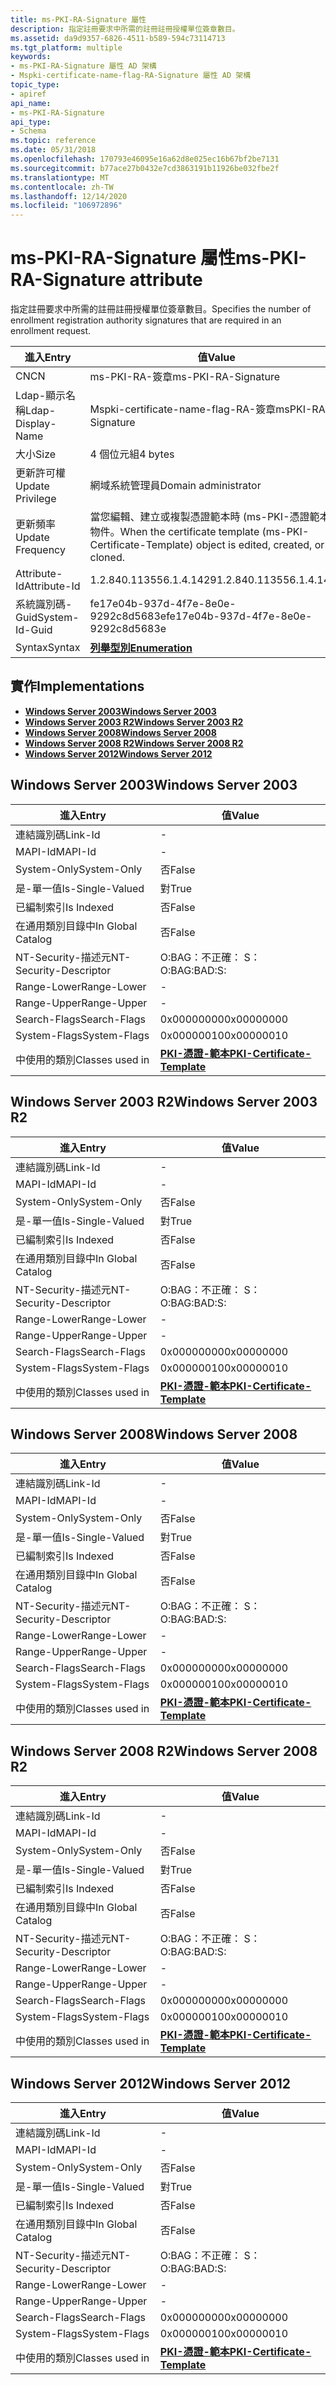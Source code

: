 ```yaml
---
title: ms-PKI-RA-Signature 屬性
description: 指定註冊要求中所需的註冊註冊授權單位簽章數目。
ms.assetid: da9d9357-6826-4511-b589-594c73114713
ms.tgt_platform: multiple
keywords:
- ms-PKI-RA-Signature 屬性 AD 架構
- Mspki-certificate-name-flag-RA-Signature 屬性 AD 架構
topic_type:
- apiref
api_name:
- ms-PKI-RA-Signature
api_type:
- Schema
ms.topic: reference
ms.date: 05/31/2018
ms.openlocfilehash: 170793e46095e16a62d8e025ec16b67bf2be7131
ms.sourcegitcommit: b77ace27b0432e7cd3863191b11926be032fbe2f
ms.translationtype: MT
ms.contentlocale: zh-TW
ms.lasthandoff: 12/14/2020
ms.locfileid: "106972896"
---
```

# <a name="ms-pki-ra-signature-attribute"></a><span data-ttu-id="74b12-105">ms-PKI-RA-Signature 屬性</span><span class="sxs-lookup"><span data-stu-id="74b12-105">ms-PKI-RA-Signature attribute</span></span>

<span data-ttu-id="74b12-106">指定註冊要求中所需的註冊註冊授權單位簽章數目。</span><span class="sxs-lookup"><span data-stu-id="74b12-106">Specifies the number of enrollment registration authority signatures that are required in an enrollment request.</span></span>



| <span data-ttu-id="74b12-107">進入</span><span class="sxs-lookup"><span data-stu-id="74b12-107">Entry</span></span> | <span data-ttu-id="74b12-108">值</span><span class="sxs-lookup"><span data-stu-id="74b12-108">Value</span></span> |
|-------------------|---------------------------------------------------------------------------------------------------|
| <span data-ttu-id="74b12-109">CN</span><span class="sxs-lookup"><span data-stu-id="74b12-109">CN</span></span>                | <span data-ttu-id="74b12-110">ms-PKI-RA-簽章</span><span class="sxs-lookup"><span data-stu-id="74b12-110">ms-PKI-RA-Signature</span></span>                                                                               |
| <span data-ttu-id="74b12-111">Ldap-顯示名稱</span><span class="sxs-lookup"><span data-stu-id="74b12-111">Ldap-Display-Name</span></span> | <span data-ttu-id="74b12-112">Mspki-certificate-name-flag-RA-簽章</span><span class="sxs-lookup"><span data-stu-id="74b12-112">msPKI-RA-Signature</span></span>                                                                                |
| <span data-ttu-id="74b12-113">大小</span><span class="sxs-lookup"><span data-stu-id="74b12-113">Size</span></span>              | <span data-ttu-id="74b12-114">4 個位元組</span><span class="sxs-lookup"><span data-stu-id="74b12-114">4 bytes</span></span>                                                                                           |
| <span data-ttu-id="74b12-115">更新許可權</span><span class="sxs-lookup"><span data-stu-id="74b12-115">Update Privilege</span></span>  | <span data-ttu-id="74b12-116">網域系統管理員</span><span class="sxs-lookup"><span data-stu-id="74b12-116">Domain administrator</span></span>                                                                              |
| <span data-ttu-id="74b12-117">更新頻率</span><span class="sxs-lookup"><span data-stu-id="74b12-117">Update Frequency</span></span>  | <span data-ttu-id="74b12-118">當您編輯、建立或複製憑證範本時 (ms-PKI-憑證範本) 物件。</span><span class="sxs-lookup"><span data-stu-id="74b12-118">When the certificate template (ms-PKI-Certificate-Template) object is edited, created, or cloned.</span></span> |
| <span data-ttu-id="74b12-119">Attribute-Id</span><span class="sxs-lookup"><span data-stu-id="74b12-119">Attribute-Id</span></span>      | <span data-ttu-id="74b12-120">1.2.840.113556.1.4.1429</span><span class="sxs-lookup"><span data-stu-id="74b12-120">1.2.840.113556.1.4.1429</span></span>                                                                           |
| <span data-ttu-id="74b12-121">系統識別碼-Guid</span><span class="sxs-lookup"><span data-stu-id="74b12-121">System-Id-Guid</span></span>    | <span data-ttu-id="74b12-122">fe17e04b-937d-4f7e-8e0e-9292c8d5683e</span><span class="sxs-lookup"><span data-stu-id="74b12-122">fe17e04b-937d-4f7e-8e0e-9292c8d5683e</span></span>                                                              |
| <span data-ttu-id="74b12-123">Syntax</span><span class="sxs-lookup"><span data-stu-id="74b12-123">Syntax</span></span>            | [<span data-ttu-id="74b12-124">**列舉型別**</span><span class="sxs-lookup"><span data-stu-id="74b12-124">**Enumeration**</span></span>](s-enumeration.md)                                                              |



## <a name="implementations"></a><span data-ttu-id="74b12-125">實作</span><span class="sxs-lookup"><span data-stu-id="74b12-125">Implementations</span></span>

-   [<span data-ttu-id="74b12-126">**Windows Server 2003**</span><span class="sxs-lookup"><span data-stu-id="74b12-126">**Windows Server 2003**</span></span>](#windows-server-2003)
-   [<span data-ttu-id="74b12-127">**Windows Server 2003 R2**</span><span class="sxs-lookup"><span data-stu-id="74b12-127">**Windows Server 2003 R2**</span></span>](#windows-server-2003-r2)
-   [<span data-ttu-id="74b12-128">**Windows Server 2008**</span><span class="sxs-lookup"><span data-stu-id="74b12-128">**Windows Server 2008**</span></span>](#windows-server-2008)
-   [<span data-ttu-id="74b12-129">**Windows Server 2008 R2**</span><span class="sxs-lookup"><span data-stu-id="74b12-129">**Windows Server 2008 R2**</span></span>](#windows-server-2008-r2)
-   [<span data-ttu-id="74b12-130">**Windows Server 2012**</span><span class="sxs-lookup"><span data-stu-id="74b12-130">**Windows Server 2012**</span></span>](#windows-server-2012)

## <a name="windows-server-2003"></a><span data-ttu-id="74b12-131">Windows Server 2003</span><span class="sxs-lookup"><span data-stu-id="74b12-131">Windows Server 2003</span></span>



| <span data-ttu-id="74b12-132">進入</span><span class="sxs-lookup"><span data-stu-id="74b12-132">Entry</span></span> | <span data-ttu-id="74b12-133">值</span><span class="sxs-lookup"><span data-stu-id="74b12-133">Value</span></span> |
|------------------------|-------------------------------------------------------------------------|
| <span data-ttu-id="74b12-134">連結識別碼</span><span class="sxs-lookup"><span data-stu-id="74b12-134">Link-Id</span></span>                | \-                                                                      |
| <span data-ttu-id="74b12-135">MAPI-Id</span><span class="sxs-lookup"><span data-stu-id="74b12-135">MAPI-Id</span></span>                | \-                                                                      |
| <span data-ttu-id="74b12-136">System-Only</span><span class="sxs-lookup"><span data-stu-id="74b12-136">System-Only</span></span>            | <span data-ttu-id="74b12-137">否</span><span class="sxs-lookup"><span data-stu-id="74b12-137">False</span></span>                                                                   |
| <span data-ttu-id="74b12-138">是-單一值</span><span class="sxs-lookup"><span data-stu-id="74b12-138">Is-Single-Valued</span></span>       | <span data-ttu-id="74b12-139">對</span><span class="sxs-lookup"><span data-stu-id="74b12-139">True</span></span>                                                                    |
| <span data-ttu-id="74b12-140">已編制索引</span><span class="sxs-lookup"><span data-stu-id="74b12-140">Is Indexed</span></span>             | <span data-ttu-id="74b12-141">否</span><span class="sxs-lookup"><span data-stu-id="74b12-141">False</span></span>                                                                   |
| <span data-ttu-id="74b12-142">在通用類別目錄中</span><span class="sxs-lookup"><span data-stu-id="74b12-142">In Global Catalog</span></span>      | <span data-ttu-id="74b12-143">否</span><span class="sxs-lookup"><span data-stu-id="74b12-143">False</span></span>                                                                   |
| <span data-ttu-id="74b12-144">NT-Security-描述元</span><span class="sxs-lookup"><span data-stu-id="74b12-144">NT-Security-Descriptor</span></span> | <span data-ttu-id="74b12-145">O:BAG：不正確： S：</span><span class="sxs-lookup"><span data-stu-id="74b12-145">O:BAG:BAD:S:</span></span>                                                            |
| <span data-ttu-id="74b12-146">Range-Lower</span><span class="sxs-lookup"><span data-stu-id="74b12-146">Range-Lower</span></span>            | \-                                                                      |
| <span data-ttu-id="74b12-147">Range-Upper</span><span class="sxs-lookup"><span data-stu-id="74b12-147">Range-Upper</span></span>            | \-                                                                      |
| <span data-ttu-id="74b12-148">Search-Flags</span><span class="sxs-lookup"><span data-stu-id="74b12-148">Search-Flags</span></span>           | <span data-ttu-id="74b12-149">0x00000000</span><span class="sxs-lookup"><span data-stu-id="74b12-149">0x00000000</span></span>                                                              |
| <span data-ttu-id="74b12-150">System-Flags</span><span class="sxs-lookup"><span data-stu-id="74b12-150">System-Flags</span></span>           | <span data-ttu-id="74b12-151">0x00000010</span><span class="sxs-lookup"><span data-stu-id="74b12-151">0x00000010</span></span>                                                              |
| <span data-ttu-id="74b12-152">中使用的類別</span><span class="sxs-lookup"><span data-stu-id="74b12-152">Classes used in</span></span>        | [<span data-ttu-id="74b12-153">**PKI-憑證-範本**</span><span class="sxs-lookup"><span data-stu-id="74b12-153">**PKI-Certificate-Template**</span></span>](c-pkicertificatetemplate.md)<br/> |



## <a name="windows-server-2003-r2"></a><span data-ttu-id="74b12-154">Windows Server 2003 R2</span><span class="sxs-lookup"><span data-stu-id="74b12-154">Windows Server 2003 R2</span></span>



| <span data-ttu-id="74b12-155">進入</span><span class="sxs-lookup"><span data-stu-id="74b12-155">Entry</span></span> | <span data-ttu-id="74b12-156">值</span><span class="sxs-lookup"><span data-stu-id="74b12-156">Value</span></span> |
|------------------------|-------------------------------------------------------------------------|
| <span data-ttu-id="74b12-157">連結識別碼</span><span class="sxs-lookup"><span data-stu-id="74b12-157">Link-Id</span></span>                | \-                                                                      |
| <span data-ttu-id="74b12-158">MAPI-Id</span><span class="sxs-lookup"><span data-stu-id="74b12-158">MAPI-Id</span></span>                | \-                                                                      |
| <span data-ttu-id="74b12-159">System-Only</span><span class="sxs-lookup"><span data-stu-id="74b12-159">System-Only</span></span>            | <span data-ttu-id="74b12-160">否</span><span class="sxs-lookup"><span data-stu-id="74b12-160">False</span></span>                                                                   |
| <span data-ttu-id="74b12-161">是-單一值</span><span class="sxs-lookup"><span data-stu-id="74b12-161">Is-Single-Valued</span></span>       | <span data-ttu-id="74b12-162">對</span><span class="sxs-lookup"><span data-stu-id="74b12-162">True</span></span>                                                                    |
| <span data-ttu-id="74b12-163">已編制索引</span><span class="sxs-lookup"><span data-stu-id="74b12-163">Is Indexed</span></span>             | <span data-ttu-id="74b12-164">否</span><span class="sxs-lookup"><span data-stu-id="74b12-164">False</span></span>                                                                   |
| <span data-ttu-id="74b12-165">在通用類別目錄中</span><span class="sxs-lookup"><span data-stu-id="74b12-165">In Global Catalog</span></span>      | <span data-ttu-id="74b12-166">否</span><span class="sxs-lookup"><span data-stu-id="74b12-166">False</span></span>                                                                   |
| <span data-ttu-id="74b12-167">NT-Security-描述元</span><span class="sxs-lookup"><span data-stu-id="74b12-167">NT-Security-Descriptor</span></span> | <span data-ttu-id="74b12-168">O:BAG：不正確： S：</span><span class="sxs-lookup"><span data-stu-id="74b12-168">O:BAG:BAD:S:</span></span>                                                            |
| <span data-ttu-id="74b12-169">Range-Lower</span><span class="sxs-lookup"><span data-stu-id="74b12-169">Range-Lower</span></span>            | \-                                                                      |
| <span data-ttu-id="74b12-170">Range-Upper</span><span class="sxs-lookup"><span data-stu-id="74b12-170">Range-Upper</span></span>            | \-                                                                      |
| <span data-ttu-id="74b12-171">Search-Flags</span><span class="sxs-lookup"><span data-stu-id="74b12-171">Search-Flags</span></span>           | <span data-ttu-id="74b12-172">0x00000000</span><span class="sxs-lookup"><span data-stu-id="74b12-172">0x00000000</span></span>                                                              |
| <span data-ttu-id="74b12-173">System-Flags</span><span class="sxs-lookup"><span data-stu-id="74b12-173">System-Flags</span></span>           | <span data-ttu-id="74b12-174">0x00000010</span><span class="sxs-lookup"><span data-stu-id="74b12-174">0x00000010</span></span>                                                              |
| <span data-ttu-id="74b12-175">中使用的類別</span><span class="sxs-lookup"><span data-stu-id="74b12-175">Classes used in</span></span>        | [<span data-ttu-id="74b12-176">**PKI-憑證-範本**</span><span class="sxs-lookup"><span data-stu-id="74b12-176">**PKI-Certificate-Template**</span></span>](c-pkicertificatetemplate.md)<br/> |



## <a name="windows-server-2008"></a><span data-ttu-id="74b12-177">Windows Server 2008</span><span class="sxs-lookup"><span data-stu-id="74b12-177">Windows Server 2008</span></span>



| <span data-ttu-id="74b12-178">進入</span><span class="sxs-lookup"><span data-stu-id="74b12-178">Entry</span></span> | <span data-ttu-id="74b12-179">值</span><span class="sxs-lookup"><span data-stu-id="74b12-179">Value</span></span> |
|------------------------|-------------------------------------------------------------------------|
| <span data-ttu-id="74b12-180">連結識別碼</span><span class="sxs-lookup"><span data-stu-id="74b12-180">Link-Id</span></span>                | \-                                                                      |
| <span data-ttu-id="74b12-181">MAPI-Id</span><span class="sxs-lookup"><span data-stu-id="74b12-181">MAPI-Id</span></span>                | \-                                                                      |
| <span data-ttu-id="74b12-182">System-Only</span><span class="sxs-lookup"><span data-stu-id="74b12-182">System-Only</span></span>            | <span data-ttu-id="74b12-183">否</span><span class="sxs-lookup"><span data-stu-id="74b12-183">False</span></span>                                                                   |
| <span data-ttu-id="74b12-184">是-單一值</span><span class="sxs-lookup"><span data-stu-id="74b12-184">Is-Single-Valued</span></span>       | <span data-ttu-id="74b12-185">對</span><span class="sxs-lookup"><span data-stu-id="74b12-185">True</span></span>                                                                    |
| <span data-ttu-id="74b12-186">已編制索引</span><span class="sxs-lookup"><span data-stu-id="74b12-186">Is Indexed</span></span>             | <span data-ttu-id="74b12-187">否</span><span class="sxs-lookup"><span data-stu-id="74b12-187">False</span></span>                                                                   |
| <span data-ttu-id="74b12-188">在通用類別目錄中</span><span class="sxs-lookup"><span data-stu-id="74b12-188">In Global Catalog</span></span>      | <span data-ttu-id="74b12-189">否</span><span class="sxs-lookup"><span data-stu-id="74b12-189">False</span></span>                                                                   |
| <span data-ttu-id="74b12-190">NT-Security-描述元</span><span class="sxs-lookup"><span data-stu-id="74b12-190">NT-Security-Descriptor</span></span> | <span data-ttu-id="74b12-191">O:BAG：不正確： S：</span><span class="sxs-lookup"><span data-stu-id="74b12-191">O:BAG:BAD:S:</span></span>                                                            |
| <span data-ttu-id="74b12-192">Range-Lower</span><span class="sxs-lookup"><span data-stu-id="74b12-192">Range-Lower</span></span>            | \-                                                                      |
| <span data-ttu-id="74b12-193">Range-Upper</span><span class="sxs-lookup"><span data-stu-id="74b12-193">Range-Upper</span></span>            | \-                                                                      |
| <span data-ttu-id="74b12-194">Search-Flags</span><span class="sxs-lookup"><span data-stu-id="74b12-194">Search-Flags</span></span>           | <span data-ttu-id="74b12-195">0x00000000</span><span class="sxs-lookup"><span data-stu-id="74b12-195">0x00000000</span></span>                                                              |
| <span data-ttu-id="74b12-196">System-Flags</span><span class="sxs-lookup"><span data-stu-id="74b12-196">System-Flags</span></span>           | <span data-ttu-id="74b12-197">0x00000010</span><span class="sxs-lookup"><span data-stu-id="74b12-197">0x00000010</span></span>                                                              |
| <span data-ttu-id="74b12-198">中使用的類別</span><span class="sxs-lookup"><span data-stu-id="74b12-198">Classes used in</span></span>        | [<span data-ttu-id="74b12-199">**PKI-憑證-範本**</span><span class="sxs-lookup"><span data-stu-id="74b12-199">**PKI-Certificate-Template**</span></span>](c-pkicertificatetemplate.md)<br/> |



## <a name="windows-server-2008-r2"></a><span data-ttu-id="74b12-200">Windows Server 2008 R2</span><span class="sxs-lookup"><span data-stu-id="74b12-200">Windows Server 2008 R2</span></span>



| <span data-ttu-id="74b12-201">進入</span><span class="sxs-lookup"><span data-stu-id="74b12-201">Entry</span></span> | <span data-ttu-id="74b12-202">值</span><span class="sxs-lookup"><span data-stu-id="74b12-202">Value</span></span> |
|------------------------|-------------------------------------------------------------------------|
| <span data-ttu-id="74b12-203">連結識別碼</span><span class="sxs-lookup"><span data-stu-id="74b12-203">Link-Id</span></span>                | \-                                                                      |
| <span data-ttu-id="74b12-204">MAPI-Id</span><span class="sxs-lookup"><span data-stu-id="74b12-204">MAPI-Id</span></span>                | \-                                                                      |
| <span data-ttu-id="74b12-205">System-Only</span><span class="sxs-lookup"><span data-stu-id="74b12-205">System-Only</span></span>            | <span data-ttu-id="74b12-206">否</span><span class="sxs-lookup"><span data-stu-id="74b12-206">False</span></span>                                                                   |
| <span data-ttu-id="74b12-207">是-單一值</span><span class="sxs-lookup"><span data-stu-id="74b12-207">Is-Single-Valued</span></span>       | <span data-ttu-id="74b12-208">對</span><span class="sxs-lookup"><span data-stu-id="74b12-208">True</span></span>                                                                    |
| <span data-ttu-id="74b12-209">已編制索引</span><span class="sxs-lookup"><span data-stu-id="74b12-209">Is Indexed</span></span>             | <span data-ttu-id="74b12-210">否</span><span class="sxs-lookup"><span data-stu-id="74b12-210">False</span></span>                                                                   |
| <span data-ttu-id="74b12-211">在通用類別目錄中</span><span class="sxs-lookup"><span data-stu-id="74b12-211">In Global Catalog</span></span>      | <span data-ttu-id="74b12-212">否</span><span class="sxs-lookup"><span data-stu-id="74b12-212">False</span></span>                                                                   |
| <span data-ttu-id="74b12-213">NT-Security-描述元</span><span class="sxs-lookup"><span data-stu-id="74b12-213">NT-Security-Descriptor</span></span> | <span data-ttu-id="74b12-214">O:BAG：不正確： S：</span><span class="sxs-lookup"><span data-stu-id="74b12-214">O:BAG:BAD:S:</span></span>                                                            |
| <span data-ttu-id="74b12-215">Range-Lower</span><span class="sxs-lookup"><span data-stu-id="74b12-215">Range-Lower</span></span>            | \-                                                                      |
| <span data-ttu-id="74b12-216">Range-Upper</span><span class="sxs-lookup"><span data-stu-id="74b12-216">Range-Upper</span></span>            | \-                                                                      |
| <span data-ttu-id="74b12-217">Search-Flags</span><span class="sxs-lookup"><span data-stu-id="74b12-217">Search-Flags</span></span>           | <span data-ttu-id="74b12-218">0x00000000</span><span class="sxs-lookup"><span data-stu-id="74b12-218">0x00000000</span></span>                                                              |
| <span data-ttu-id="74b12-219">System-Flags</span><span class="sxs-lookup"><span data-stu-id="74b12-219">System-Flags</span></span>           | <span data-ttu-id="74b12-220">0x00000010</span><span class="sxs-lookup"><span data-stu-id="74b12-220">0x00000010</span></span>                                                              |
| <span data-ttu-id="74b12-221">中使用的類別</span><span class="sxs-lookup"><span data-stu-id="74b12-221">Classes used in</span></span>        | [<span data-ttu-id="74b12-222">**PKI-憑證-範本**</span><span class="sxs-lookup"><span data-stu-id="74b12-222">**PKI-Certificate-Template**</span></span>](c-pkicertificatetemplate.md)<br/> |



## <a name="windows-server-2012"></a><span data-ttu-id="74b12-223">Windows Server 2012</span><span class="sxs-lookup"><span data-stu-id="74b12-223">Windows Server 2012</span></span>



| <span data-ttu-id="74b12-224">進入</span><span class="sxs-lookup"><span data-stu-id="74b12-224">Entry</span></span> | <span data-ttu-id="74b12-225">值</span><span class="sxs-lookup"><span data-stu-id="74b12-225">Value</span></span> |
|------------------------|-------------------------------------------------------------------------|
| <span data-ttu-id="74b12-226">連結識別碼</span><span class="sxs-lookup"><span data-stu-id="74b12-226">Link-Id</span></span>                | \-                                                                      |
| <span data-ttu-id="74b12-227">MAPI-Id</span><span class="sxs-lookup"><span data-stu-id="74b12-227">MAPI-Id</span></span>                | \-                                                                      |
| <span data-ttu-id="74b12-228">System-Only</span><span class="sxs-lookup"><span data-stu-id="74b12-228">System-Only</span></span>            | <span data-ttu-id="74b12-229">否</span><span class="sxs-lookup"><span data-stu-id="74b12-229">False</span></span>                                                                   |
| <span data-ttu-id="74b12-230">是-單一值</span><span class="sxs-lookup"><span data-stu-id="74b12-230">Is-Single-Valued</span></span>       | <span data-ttu-id="74b12-231">對</span><span class="sxs-lookup"><span data-stu-id="74b12-231">True</span></span>                                                                    |
| <span data-ttu-id="74b12-232">已編制索引</span><span class="sxs-lookup"><span data-stu-id="74b12-232">Is Indexed</span></span>             | <span data-ttu-id="74b12-233">否</span><span class="sxs-lookup"><span data-stu-id="74b12-233">False</span></span>                                                                   |
| <span data-ttu-id="74b12-234">在通用類別目錄中</span><span class="sxs-lookup"><span data-stu-id="74b12-234">In Global Catalog</span></span>      | <span data-ttu-id="74b12-235">否</span><span class="sxs-lookup"><span data-stu-id="74b12-235">False</span></span>                                                                   |
| <span data-ttu-id="74b12-236">NT-Security-描述元</span><span class="sxs-lookup"><span data-stu-id="74b12-236">NT-Security-Descriptor</span></span> | <span data-ttu-id="74b12-237">O:BAG：不正確： S：</span><span class="sxs-lookup"><span data-stu-id="74b12-237">O:BAG:BAD:S:</span></span>                                                            |
| <span data-ttu-id="74b12-238">Range-Lower</span><span class="sxs-lookup"><span data-stu-id="74b12-238">Range-Lower</span></span>            | \-                                                                      |
| <span data-ttu-id="74b12-239">Range-Upper</span><span class="sxs-lookup"><span data-stu-id="74b12-239">Range-Upper</span></span>            | \-                                                                      |
| <span data-ttu-id="74b12-240">Search-Flags</span><span class="sxs-lookup"><span data-stu-id="74b12-240">Search-Flags</span></span>           | <span data-ttu-id="74b12-241">0x00000000</span><span class="sxs-lookup"><span data-stu-id="74b12-241">0x00000000</span></span>                                                              |
| <span data-ttu-id="74b12-242">System-Flags</span><span class="sxs-lookup"><span data-stu-id="74b12-242">System-Flags</span></span>           | <span data-ttu-id="74b12-243">0x00000010</span><span class="sxs-lookup"><span data-stu-id="74b12-243">0x00000010</span></span>                                                              |
| <span data-ttu-id="74b12-244">中使用的類別</span><span class="sxs-lookup"><span data-stu-id="74b12-244">Classes used in</span></span>        | [<span data-ttu-id="74b12-245">**PKI-憑證-範本**</span><span class="sxs-lookup"><span data-stu-id="74b12-245">**PKI-Certificate-Template**</span></span>](c-pkicertificatetemplate.md)<br/> |



 

 





